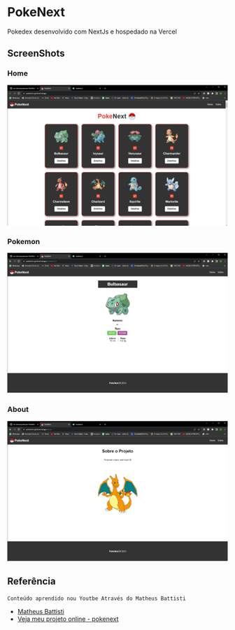 
# PokeNext

Pokedex desenvolvido com NextJs e hospedado na Vercel


## ScreenShots

### Home
![App Screenshot](https://github.com/cal-oliveira/pokenext/blob/master/screenshots/pokenext%20(3).png?raw=true)

### Pokemon
![App Screenshot](https://github.com/cal-oliveira/pokenext/blob/master/screenshots/pokenext%20(2).png?raw=true)

### About
![App Screenshot](https://github.com/cal-oliveira/pokenext/blob/master/screenshots/pokenext%20(1).png?raw=true)
## Referência

    Conteúdo aprendido nou Youtbe Através do Matheus Battisti

 - [Matheus Battisti](https://www.youtube.com/@MatheusBattisti)
 - [Veja meu projeto online - pokenext](https://pokenext-gold.vercel.app/)
 

